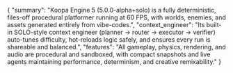 {
  "summary": "Koopa Engine 5 (5.0.0-alpha+solo) is a fully deterministic, files-off procedural platformer running at 60 FPS, with worlds, enemies, and assets generated entirely from vibe-codes.",
  "context_engineer": "Its built-in SOLO-style context engineer (planner → router → executor → verifier) auto-tunes difficulty, hot-reloads logic safely, and ensures every run is shareable and balanced.",
  "features": "All gameplay, physics, rendering, and audio are procedural and sandboxed, with compact snapshots and live agents maintaining performance, determinism, and creative remixability."
}
